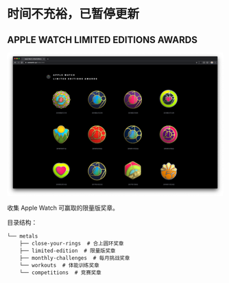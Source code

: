 # 时间不充裕，已暂停更新
## APPLE WATCH LIMITED EDITIONS AWARDS

![](images/preview.png)

收集 Apple Watch 可赢取的限量版奖章。

目录结构：
```
└── metals
    ├── close-your-rings  # 合上圆环奖章
    ├── limited-edition  # 限量版奖章
    ├── monthly-challenges  # 每月挑战奖章
    └── workouts  # 体能训练奖章
    └── competitions  # 竞赛奖章
```
